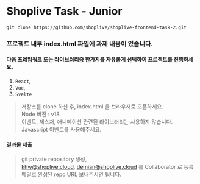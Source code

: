 # Shoplive Task - Junior

```
git clone https://github.com/shoplive/shoplive-frontend-task-2.git
```

### 프로젝트 내부 index.html 파일에 과제 내용이 있습니다.

#### 다음 프레임워크 또는 라이브러리중 한가지를 자유롭게 선택하여 프로젝트를 진행하세요.

1. `React`,
2. `Vue`,
3. `Svelte`

> 저장소를 clone 하신 후, index.html 을 브라우저로 오픈하세요.<br />Node 버전 : v18<br /> 이벤트, 제스처, 애니메이션 관련된 라이브러리는 사용하지 않습니다. Javascript 이벤트를 사용해주세요.

#### 결과물 제출

> git private repository 생성,<br /> khw@shoplive.cloud, demian@shoplive.cloud 를 Collaborator 로 등록 <br /> 메일로 완성된 repo URL 보내주시면 됩니다.
